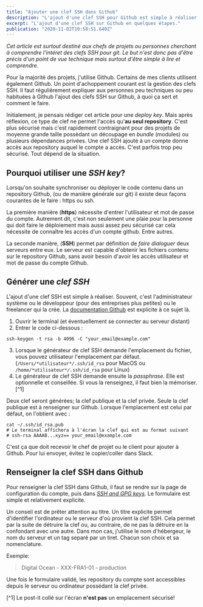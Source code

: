 ```yaml
---
title: "Ajouter une clef SSH dans Github"
description: "L'ajout d'une clef SSH pour Github est simple à réaliser."
excerpt: "L'ajout d'une clef SSH sur Github en quelques étapes."
publication: "2020-11-02T10:58:51.640Z"
---
```


*Cet article est surtout destiné aux chefs de projets ou personnes cherchant à comprendre l'intéret des clefs SSH pour git. Le but n'est donc pas d'être précis d'un point de vue technique mais surtout d'être simple à lire et comprendre.*

Pour la majorité des projets, j'utilise Github. Certains de mes clients utilisent également Github. Un point d'achoppement courant est la gestion des clefs SSH. Il faut régulièrement expliquer aux personnes peu techniques ou peu habituées à Github l'ajout des clefs SSH sur Github, à quoi ça sert et comment le faire.

Initialement, je pensais rédiger cet article pour une *deploy key*. Mais après réflexion, ce type de clef ne permet l'accès qu'**au seul repository**. C'est plus sécurisé mais c'est rapidement contraignant pour des projets de moyenne grande taille possèdant un découpage en *bundle* (modules) ou plusieurs dépendances privées. Une clef SSH ajouté à un compte donne accès aux repository auquel le compte a accès. C'est parfois trop peu sécurisé. Tout dépend de la situation.

## Pourquoi utiliser une *SSH key*?

Lorsqu'on souhaite synchroniser ou déployer le code contenu dans un repository Github, (ou de manière générale sur git) il existe deux façons courantes de le faire : https ou ssh.

La première manière (**https**) nécessite d'entrer l'utilisateur et mot de passe du compte. Autrement dit, c'est non seulement une plaie pour la personne qui doit faire le déploiement mais aussi assez peu sécurisé car cela nécessite de connaître les accès d'un compte github. Entre autres.

La seconde manière, (**SSH**) permet par définition de *faire dialoguer* deux serveurs entre eux. Le serveur est capable d'obtenir les fichiers contenu sur le repository Github, sans avoir besoin d'avoir les accès utilisateur et mot de passe du compte Github.

## Générer une *clef SSH*

L'ajout d'une clef SSH est simple à réaliser. Souvent, c'est l'administrateur système ou le développeur (pour des entreprises plus petites) ou le freelancer qui la crée. La [documentation Github](https://docs.github.com/en/free-pro-team@latest/github/authenticating-to-github/generating-a-new-ssh-key-and-adding-it-to-the-ssh-agent) est explicite à ce sujet là.

1. Ouvrir le terminal (et éventuellement se connecter au serveur distant)
2. Entrer le code ci-dessous : 

```shell script
ssh-keygen -t rsa -b 4096 -C "your_email@example.com"
```

3. Lorsque le générateur de clef SSH demande l'emplacement du fichier, vous pouvez utilisateur l'emplacement par défaut.
(`/Users/*utilisateur*/.ssh/id_rsa` pour MacOS ou `/home/*utilisateur*/.ssh/id_rsa` pour Linux)
4. Le générateur de clef SSH demande ensuite la *passphrase*. Elle est optionnelle et conseillée. Si vous la renseignez, il faut bien la mémoriser.[^1]

Deux clef seront générées; la clef publique et la clef privée. Seule la clef publique est à renseigner sur Github. Lorsque l'emplacement est celui par défaut, on l'obtient avec : 

```shell script
cat ~/.ssh/id_rsa.pub
# Le terminal affichera à l'écran la clef qui est au format suivant
# ssh-rsa AAAAB...xyz== your_email@example.com
```

C'est ça que doit recevoir le chef de projet ou le client pour ajouter à Github. Pour lui envoyer, évitez le copier/coller dans Slack.

## Renseigner la clef SSH dans Github

Pour renseigner la clef SSH dans Github, il faut se rendre sur la page de configuration du compte, puis dans [*SSH and GPG keys*](https://github.com/settings/ssh/new). Le formulaire est simple et relativement explicite.

<app-img :filename="'img/github-ssh.png'" :alt="''"></app-img>

Un conseil est de prêter attention au titre. Un titre explicite permet d'identifier l'ordinateur ou le serveur d'où provient la clef SSH. Cela permet par la suite de détruire la clef ou, au contraire, de ne pas la détruire en la confondant avec une autre. Dans mon cas, j'utilise le nom d'hébergeur, le nom du serveur et un tag separé par un tiret. Chacun son choix et sa nomenclature.

Exemple:

> Digital Ocean - XXX-FRA1-01 - production

Une fois le formulaire validé, les repository du compte sont accessibles depuis le serveur ou ordinateur possédant la clef privée.

[^1] Le post-it collé sur l'écran **n'est pas** un emplacement sécurisé!
